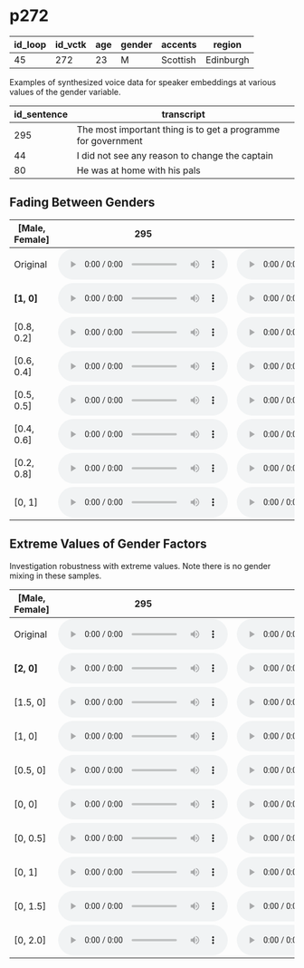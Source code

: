 # p272

| id_loop | id_vctk | age | gender | accents | region |
| --- | --- | --- | --- | --- | --- |
| 45 | 272 | 23 | M | Scottish | Edinburgh |

Examples of synthesized voice data for speaker embeddings at various values of the gender variable.

| id_sentence | transcript |
| --- | --- |
| 295 | The most important thing is to get a programme for government |
| 44 | I did not see any reason to change the captain |
| 80 | He was at home with his pals |

## Fading Between Genders
| [Male, Female] | 295 | 44 | 80 | 
| --- | --- | --- | --- |
| Original | <audio src="audio/fader_networks/p272_295_45_orig.wav" controls></audio> | <audio src="audio/fader_networks/p272_044_45_orig.wav" controls></audio> | <audio src="audio/fader_networks/p272_080_45_orig.wav" controls></audio> | 
| **[1, 0]** | <audio src="audio/fader_networks/p272_295_45_gender_concat_1_0.wav" controls></audio> | <audio src="audio/fader_networks/p272_044_45_gender_concat_1_0.wav" controls></audio> | <audio src="audio/fader_networks/p272_080_45_gender_concat_1_0.wav" controls></audio> |
| [0.8, 0.2] | <audio src="audio/fader_networks/p272_295_45_gender_concat_0.8_0.2.wav" controls></audio> | <audio src="audio/fader_networks/p272_044_45_gender_concat_0.8_0.2.wav" controls></audio> | <audio src="audio/fader_networks/p272_080_45_gender_concat_0.8_0.2.wav" controls></audio> |
| [0.6, 0.4] | <audio src="audio/fader_networks/p272_295_45_gender_concat_0.6_0.4.wav" controls></audio> | <audio src="audio/fader_networks/p272_044_45_gender_concat_0.6_0.4.wav" controls></audio> | <audio src="audio/fader_networks/p272_080_45_gender_concat_0.6_0.4.wav" controls></audio> | 
| [0.5, 0.5] | <audio src="audio/fader_networks/p272_295_45_gender_concat_0.5_0.5.wav" controls></audio> | <audio src="audio/fader_networks/p272_044_45_gender_concat_0.5_0.5.wav" controls></audio> | <audio src="audio/fader_networks/p272_080_45_gender_concat_0.5_0.5.wav" controls></audio> |
| [0.4, 0.6] | <audio src="audio/fader_networks/p272_295_45_gender_concat_0.4_0.6.wav" controls></audio> | <audio src="audio/fader_networks/p272_044_45_gender_concat_0.4_0.6.wav" controls></audio> | <audio src="audio/fader_networks/p272_080_45_gender_concat_0.4_0.6.wav" controls></audio> | 
| [0.2, 0.8] | <audio src="audio/fader_networks/p272_295_45_gender_concat_0.2_0.8.wav" controls></audio> | <audio src="audio/fader_networks/p272_044_45_gender_concat_0.2_0.8.wav" controls></audio> | <audio src="audio/fader_networks/p272_080_45_gender_concat_0.2_0.8.wav" controls></audio> |
| [0, 1] | <audio src="audio/fader_networks/p272_295_45_gender_concat_0_1.wav" controls></audio> | <audio src="audio/fader_networks/p272_044_45_gender_concat_0_1.wav" controls></audio> | <audio src="audio/fader_networks/p272_080_45_gender_concat_0_1.wav" controls></audio> |


## Extreme Values of Gender Factors
Investigation robustness with extreme values. Note there is no gender mixing in these samples.

| [Male, Female] | 295 | 44 | 80 | 
| --- | --- | --- | --- |
| Original | <audio src="audio/fader_networks/p272_295_45_orig.wav" controls></audio> | <audio src="audio/fader_networks/p272_044_45_orig.wav" controls></audio> | <audio src="audio/fader_networks/p272_080_45_orig.wav" controls></audio> | 
| **[2, 0]** | <audio src="audio/fader_networks/p272_295_45_gender_concat_2_0.wav" controls></audio> | <audio src="audio/fader_networks/p272_044_45_gender_concat_2_0.wav" controls></audio> | <audio src="audio/fader_networks/p272_080_45_gender_concat_2_0.wav" controls></audio> |
| [1.5, 0] | <audio src="audio/fader_networks/p272_295_45_gender_concat_1.5_0.wav" controls></audio> | <audio src="audio/fader_networks/p272_044_45_gender_concat_1.5_0.wav" controls></audio> | <audio src="audio/fader_networks/p272_080_45_gender_concat_1.5_0.wav" controls></audio> |
| [1, 0] | <audio src="audio/fader_networks/p272_295_45_gender_concat_1.0_0.wav" controls></audio> | <audio src="audio/fader_networks/p272_044_45_gender_concat_1.0_0.wav" controls></audio> | <audio src="audio/fader_networks/p272_080_45_gender_concat_1.0_0.wav" controls></audio> | 
| [0.5, 0] | <audio src="audio/fader_networks/p272_295_45_gender_concat_0.5_0.wav" controls></audio> | <audio src="audio/fader_networks/p272_044_45_gender_concat_0.5_0.wav" controls></audio> | <audio src="audio/fader_networks/p272_080_45_gender_concat_0.5_0.wav" controls></audio> |
| [0, 0] | <audio src="audio/fader_networks/p272_295_45_gender_concat_0_0.wav" controls></audio> | <audio src="audio/fader_networks/p272_044_45_gender_concat_0_0.wav" controls></audio> | <audio src="audio/fader_networks/p272_080_45_gender_concat_0_0.wav" controls></audio> | 
| [0, 0.5] | <audio src="audio/fader_networks/p272_295_45_gender_concat_0_0.5.wav" controls></audio> | <audio src="audio/fader_networks/p272_044_45_gender_concat_0_0.5.wav" controls></audio> | <audio src="audio/fader_networks/p272_080_45_gender_concat_0_0.5.wav" controls></audio> |
| [0, 1] | <audio src="audio/fader_networks/p272_295_45_gender_concat_0_1.0.wav" controls></audio> | <audio src="audio/fader_networks/p272_044_45_gender_concat_0_1.0.wav" controls></audio> | <audio src="audio/fader_networks/p272_080_45_gender_concat_0_1.0.wav" controls></audio> |
| [0, 1.5] | <audio src="audio/fader_networks/p272_295_45_gender_concat_0_1.5.wav" controls></audio> | <audio src="audio/fader_networks/p272_044_45_gender_concat_0_1.5.wav" controls></audio> | <audio src="audio/fader_networks/p272_080_45_gender_concat_0_1.5.wav" controls></audio> |
| [0, 2.0] | <audio src="audio/fader_networks/p272_295_45_gender_concat_0_2.wav" controls></audio> | <audio src="audio/fader_networks/p272_044_45_gender_concat_0_2.wav" controls></audio> | <audio src="audio/fader_networks/p272_080_45_gender_concat_0_2.wav" controls></audio> |

